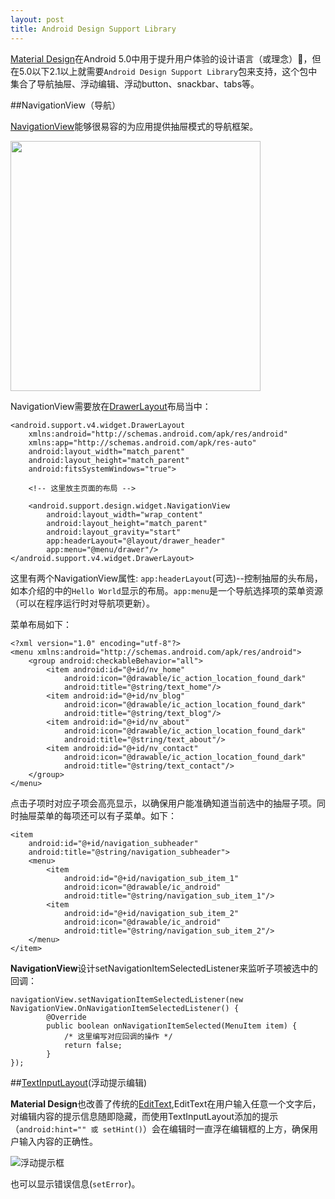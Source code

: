 ```yaml
---
layout: post
title: Android Design Support Library
---
```

[Material Design](http://www.google.com/design/spec/material-design/introduction.html)在Android 5.0中用于提升用户体验的设计语言（或理念），但在5.0以下2.1以上就需要`Android Design Support Library`包来支持，这个包中集合了导航抽屉、浮动编辑、浮动button、snackbar、tabs等。

##NavigationView（导航）

[NavigationView](http://developer.android.com/reference/android/support/design/widget/NavigationView.html?utm_campaign=io15&utm_source=dac&utm_medium=blog)能够很易容的为应用提供抽屉模式的导航框架。

<image src="https://github.com/Jackie880823/AndroidDesignLearn/raw/master/images/navigation-view.png" width="400px"/>

NavigationView需要放在[DrawerLayout](http://developer.android.com/reference/android/support/v4/widget/DrawerLayout.html)布局当中：

	<android.support.v4.widget.DrawerLayout
        xmlns:android="http://schemas.android.com/apk/res/android"
        xmlns:app="http://schemas.android.com/apk/res-auto"
        android:layout_width="match_parent"
        android:layout_height="match_parent"
        android:fitsSystemWindows="true">

    	<!-- 这里放主页面的布局 -->

    	<android.support.design.widget.NavigationView
            android:layout_width="wrap_content"
            android:layout_height="match_parent"
            android:layout_gravity="start"
            app:headerLayout="@layout/drawer_header"
            app:menu="@menu/drawer"/>
	</android.support.v4.widget.DrawerLayout>

这里有两个NavigationView属性: `app:headerLayout`(可选)--控制抽屉的头布局，如本介绍的中的`Hello World`显示的布局。`app:menu`是一个导航选择项的菜单资源（可以在程序运行时对导航项更新）。

菜单布局如下：

	<?xml version="1.0" encoding="utf-8"?>
	<menu xmlns:android="http://schemas.android.com/apk/res/android">
    	<group android:checkableBehavior="all">
        	<item android:id="@+id/nv_home"
            	android:icon="@drawable/ic_action_location_found_dark"
            	android:title="@string/text_home"/>
        	<item android:id="@+id/nv_blog"
            	android:icon="@drawable/ic_action_location_found_dark"
	            android:title="@string/text_blog"/>
    	    <item android:id="@+id/nv_about"
        	    android:icon="@drawable/ic_action_location_found_dark"
            	android:title="@string/text_about"/>
	        <item android:id="@+id/nv_contact"
    	        android:icon="@drawable/ic_action_location_found_dark"
        	    android:title="@string/text_contact"/>
    	</group>
	</menu>

点击子项时对应子项会高亮显示，以确保用户能准确知道当前选中的抽屉子项。同时抽屉菜单的每项还可以有子菜单。如下：

	<item
    	android:id="@+id/navigation_subheader"
	    android:title="@string/navigation_subheader">
    	<menu>
        	<item
            	android:id="@+id/navigation_sub_item_1"
	            android:icon="@drawable/ic_android"
    	        android:title="@string/navigation_sub_item_1"/>
        	<item
            	android:id="@+id/navigation_sub_item_2"
	            android:icon="@drawable/ic_android"
    	        android:title="@string/navigation_sub_item_2"/>
	    </menu>
	</item>

**NavigationView**设计setNavigationItemSelectedListener来监听子项被选中的回调：

	navigationView.setNavigationItemSelectedListener(new NavigationView.OnNavigationItemSelectedListener() {
            @Override
            public boolean onNavigationItemSelected(MenuItem item) {
				/* 这里编写对应回调的操作 */
           		return false;
            }
	});

##[TextInputLayout](http://developer.android.com/reference/android/support/design/widget/TextInputLayout.html?utm_campaign=io15&utm_source=dac&utm_medium=blog)(浮动提示编辑)

**Material Design**也改善了传统的[EditText](http://developer.android.com/reference/android/widget/EditText.html?utm_campaign=io15&utm_source=dac&utm_medium=blog),EditText在用户输入任意一个文字后，对编辑内容的提示信息随即隐藏，而使用TextInputLayout添加的提示（`android:hint="" 或 setHint()`）会在编辑时一直浮在编辑框的上方，确保用户输入内容的正确性。

![浮动提示框](http://4.bp.blogspot.com/-BUKc5AwzS4A/VWihVlHr9cI/AAAAAAAABvI/rslBAoaHwzA/s1600/textinputlayout.png)

也可以显示错误信息(`setError`)。
